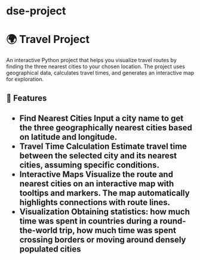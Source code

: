 # dse-project
<h1>🌍 Travel Project</h1>

An interactive Python project that helps you visualize travel routes by finding the three nearest cities to your chosen location. The project uses geographical data, calculates travel times, and generates an interactive map for exploration.

<h2>🎯 Features<h2>

- **Find Nearest Cities**
    Input a city name to get the three geographically nearest cities based on latitude and longitude.
- **Travel Time Calculation**
    Estimate travel time between the selected city and its nearest cities, assuming specific conditions.
- **Interactive Maps**
    Visualize the route and nearest cities on an interactive map with tooltips and markers. The map automatically highlights connections with route lines.
- **Visualization**
    Obtaining statistics: how much time was spent in countries during a round-the-world trip, how much time was spent crossing borders or moving around densely populated cities